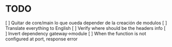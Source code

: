 # TODO

[ ] Quitar de core/main lo que oueda depender de la creación de modulos
[ ] Translate everything to English
[ ] Verify where should be the headers info
[ ] Invert dependency gateway->module
[ ] When the function is not configured at port, response error
